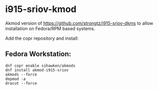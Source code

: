 # i915-sriov-kmod

Akmod version of https://github.com/strongtz/i915-sriov-dkms to allow installation on Fedora/RPM based systems.

Add the copr repository and install:
## Fedora Workstation:
```
dnf copr enable sihawken/akmods
dnf install akmod-i915-sriov
akmods --force
depmod -a
dracut --force
```